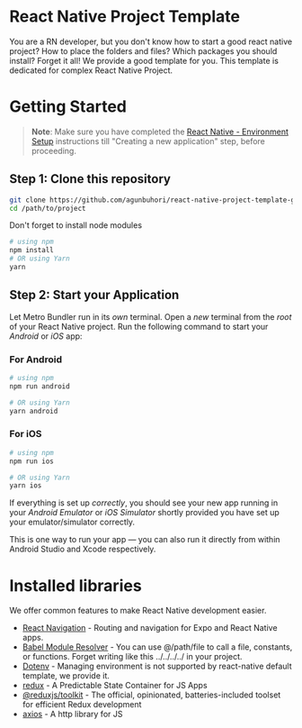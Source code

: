# React Native Project Template

You are a RN developer, but you don't know how to start a good react native project? How to place the folders and files? Which packages you should install? Forget it all! We provide a good template for you. This template is dedicated for complex React Native Project.

# Getting Started

> **Note**: Make sure you have completed the [React Native - Environment Setup](https://reactnative.dev/docs/environment-setup) instructions till "Creating a new application" step, before proceeding.

## Step 1: Clone this repository

```bash
git clone https://github.com/agunbuhori/react-native-project-template-git
cd /path/to/project
```

Don't forget to install node modules

```bash
# using npm
npm install
# OR using Yarn
yarn
```

## Step 2: Start your Application

Let Metro Bundler run in its _own_ terminal. Open a _new_ terminal from the _root_ of your React Native project. Run the following command to start your _Android_ or _iOS_ app:

### For Android

```bash
# using npm
npm run android

# OR using Yarn
yarn android
```

### For iOS

```bash
# using npm
npm run ios

# OR using Yarn
yarn ios
```

If everything is set up _correctly_, you should see your new app running in your _Android Emulator_ or _iOS Simulator_ shortly provided you have set up your emulator/simulator correctly.

This is one way to run your app — you can also run it directly from within Android Studio and Xcode respectively.

# Installed libraries

We offer common features to make React Native development easier.

- [React Navigation](https://reactnavigation.org/) - Routing and navigation for Expo and React Native apps.
- [Babel Module Resolver](https://www.npmjs.com/package/babel-plugin-module-resolver) - You can use @/path/file to call a file, constants, or functions. Forget writing like this ../../../../ in your project.
- [Dotenv](https://www.npmjs.com/package/react-native-dotenv) - Managing environment is not supported by react-native default template, we provide it.
- [redux](https://redux.js.org/) - A Predictable State Container for JS Apps
- [@reduxjs/toolkit](https://redux-toolkit.js.org/) - The official, opinionated, batteries-included toolset for efficient Redux development
- [axios](https://axios-http.com/docs/intro) - A http library for JS
